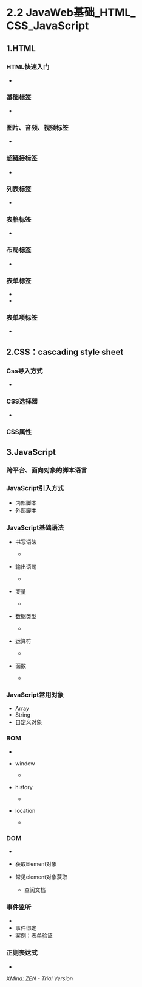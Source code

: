 # 2.2 JavaWeb基础_HTML_ CSS_JavaScript

## 1.HTML

### HTML快速入门

- 

### 基础标签

- 

### 图片、音频、视频标签

- 

### 超链接标签

- 

### 列表标签

- 

### 表格标签

- 

### 布局标签

- 

### 表单标签

- 
- 

### 表单项标签

- 

## 2.CSS：cascading style sheet

### Css导入方式

- 

### CSS选择器

- 

### CSS属性

## 3.JavaScript

### 跨平台、面向对象的脚本语言

### JavaScript引入方式

- 内部脚本
- 外部脚本

### JavaScript基础语法

- 书写语法

	- 

- 输出语句

	- 

- 变量

	- 

- 数据类型

	- 

- 运算符

	- 

- 函数

	- 

### JavaScript常用对象

- Array
- String
- 自定义对象

### BOM

- 
- window

	- 

- history

	- 

- location

	- 

### DOM

- 
- 获取Element对象
- 常见element对象获取

	- 查阅文档

### 事件监听

- 
- 事件绑定 
- 案例：表单验证

### 正则表达式

- 

*XMind: ZEN - Trial Version*